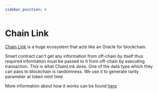 ```yaml
---
sidebar_position: 6
---
```


# Chain Link

[Chain Link](https://chain.link/) is a huge ecosystem that acts like an Oracle for blockchain.

Smart contract can't get any information from off-chain by itself thus required information must be passed to it from
off-chain by executing transaction. This is what ChainLink does. One of the data type which they can pass to blockchain
is randomness. We use it to generate rarity parameter at token mint time

More information about how it works can be found [here](https://docs.chain.link/docs/chainlink-vrf/)
